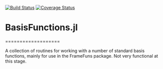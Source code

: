 [![Build Status](https://travis-ci.org/daanhb/BasisFunctions.jl.svg?branch=master)](https://travis-ci.org/daanhb/BasisFunctions.jl)
[![Coverage Status](https://coveralls.io/repos/github/daanhb/BasisFunctions.jl/badge.svg)](https://coveralls.io/github/daanhb/BasisFunctions.jl)

# BasisFunctions.jl
===================

A collection of routines for working with a number of standard basis functions, mainly for use in the FrameFuns package. Not very functional at this stage.
